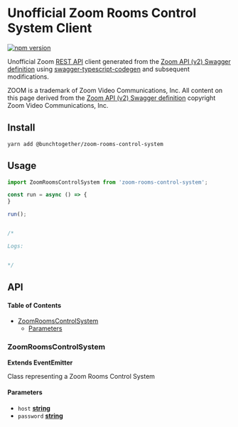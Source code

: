 # Unofficial Zoom Rooms Control System Client

[![npm version](https://badge.fury.io/js/%40bunchtogether%2Fzoom-rooms-control-system.svg)](http://badge.fury.io/js/%40bunchtogether%2Fzoom-rooms-control-system)

Unofficial Zoom [REST API](https://marketplace.zoom.us/docs/api-reference/introduction) client generated from the [Zoom API (v2) Swagger definition](https://marketplace.zoom.us/docs/api-reference/zoom-api/Zoom%20API.oas2.json) using [swagger-typescript-codegen](https://www.npmjs.com/package/swagger-typescript-codegen) and subsequent modifications.

ZOOM is a trademark of Zoom Video Communications, Inc. All content on this page derived from the [Zoom API (v2) Swagger definition](https://marketplace.zoom.us/docs/api-reference/zoom-api/Zoom%20API.oas2.json) copyright Zoom Video Communications, Inc.

## Install

`yarn add @bunchtogether/zoom-rooms-control-system`

## Usage

```js
import ZoomRoomsControlSystem from 'zoom-rooms-control-system';

const run = async () => {
}

run();


/*

Logs:


*/
```

## API

<!-- Generated by documentation.js. Update this documentation by updating the source code. -->

#### Table of Contents

-   [ZoomRoomsControlSystem](#zoomroomscontrolsystem)
    -   [Parameters](#parameters)

### ZoomRoomsControlSystem

**Extends EventEmitter**

Class representing a Zoom Rooms Control System

#### Parameters

-   `host` **[string](https://developer.mozilla.org/docs/Web/JavaScript/Reference/Global_Objects/String)** 
-   `password` **[string](https://developer.mozilla.org/docs/Web/JavaScript/Reference/Global_Objects/String)** 

